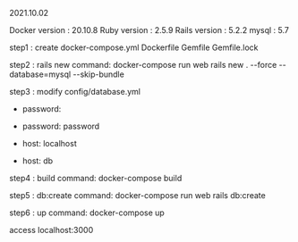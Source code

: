 2021.10.02

Docker version : 20.10.8
Ruby version : 2.5.9
Rails version : 5.2.2
mysql : 5.7

step1 : create
  docker-compose.yml
  Dockerfile
  Gemfile
  Gemfile.lock

step2 : rails new
  command:
    docker-compose run web rails new . --force --database=mysql --skip-bundle

step3 : modify config/database.yml
  - password:
  + password: password

  - host: localhost
  + host: db

step4 : build
  command:
    docker-compose build

step5 : db:create
  command:
    docker-compose run web rails db:create

step6 : up
  command:
    docker-compose up

access localhost:3000

